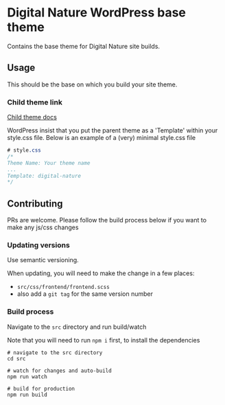 # Digital Nature WordPress base theme

Contains the base theme for Digital Nature site builds.

## Usage
This should be the base on which you build your site theme.

### Child theme link
[Child theme docs](https://developer.wordpress.org/themes/advanced-topics/child-themes/)

WordPress insist that you put the parent theme as a 'Template' within your style.css file. Below is an example of a (very) minimal style.css file 


```css
# style.css
/*
Theme Name: Your theme name
...
Template: digital-nature
*/
```

## Contributing
PRs are welcome. Please follow the build process below if you want to make any js/css changes

### Updating versions
Use semantic versioning.

When updating, you will need to make the change in a few places:
- `src/css/frontend/frontend.scss`
- also add a `git tag` for the same version number

### Build process
Navigate to the `src` directory and run build/watch

Note that you will need to run `npm i` first, to install the dependencies

```shell
# navigate to the src directory
cd src

# watch for changes and auto-build
npm run watch

# build for production
npm run build
```